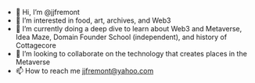 - 👋 Hi, I’m @jjfremont
- 👀 I’m interested in food, art, archives, and Web3
- 🌱 I’m currently doing a deep dive to learn about Web3 and Metaverse, Idea Maze, Domain Founder School (independent), and history of Cottagecore
- 💞️ I’m looking to collaborate on the technology that creates places in the Metaverse
- 📫 How to reach me jjfremont@yahoo.com

<!---
jjfremont/jjfremont is a ✨ special ✨ repository because its `README.md` (this file) appears on your GitHub profile.
You can click the Preview link to take a look at your changes.
--->
